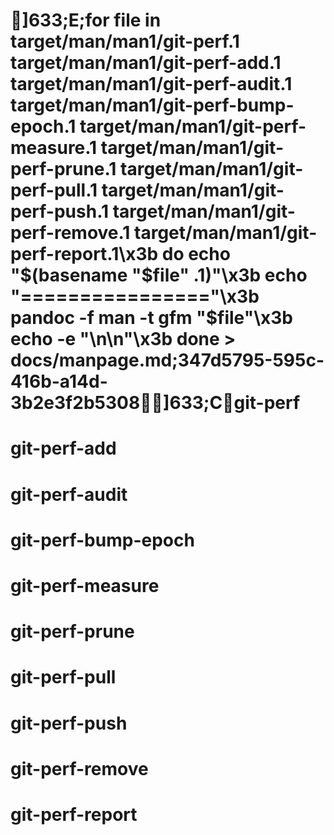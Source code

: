 ]633;E;for file in target/man/man1/git-perf.1 target/man/man1/git-perf-add.1 target/man/man1/git-perf-audit.1 target/man/man1/git-perf-bump-epoch.1 target/man/man1/git-perf-measure.1 target/man/man1/git-perf-prune.1 target/man/man1/git-perf-pull.1 target/man/man1/git-perf-push.1 target/man/man1/git-perf-remove.1 target/man/man1/git-perf-report.1\x3b do     echo "$(basename "$file" .1)"\x3b     echo "================"\x3b     pandoc -f man -t gfm "$file"\x3b     echo -e "\\n\\n"\x3b done > docs/manpage.md;347d5795-595c-416b-a14d-3b2e3f2b5308]633;Cgit-perf
================



git-perf-add
================



git-perf-audit
================



git-perf-bump-epoch
================



git-perf-measure
================



git-perf-prune
================



git-perf-pull
================



git-perf-push
================



git-perf-remove
================



git-perf-report
================



